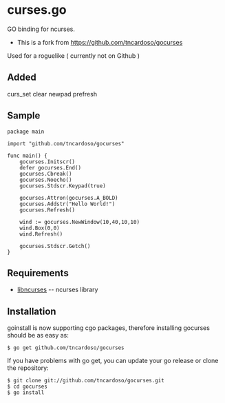 curses.go
=============

GO binding for ncurses.

* This is a fork from https://github.com/tncardoso/gocurses

Used for a roguelike ( currently not on Github )

Added
-----

curs_set
clear
newpad
prefresh

Sample
-------
    package main

    import "github.com/tncardoso/gocurses"

    func main() {
        gocurses.Initscr()
        defer gocurses.End()
        gocurses.Cbreak()
        gocurses.Noecho()
        gocurses.Stdscr.Keypad(true)
        
        gocurses.Attron(gocurses.A_BOLD)
        gocurses.Addstr("Hello World!")
        gocurses.Refresh()

        wind := gocurses.NewWindow(10,40,10,10)
        wind.Box(0,0)
        wind.Refresh()
        
        gocurses.Stdscr.Getch()
    }

Requirements
-------

* [libncurses](http://ftp.gnu.org/pub/gnu/ncurses/) -- ncurses library

Installation
-------

goinstall is now supporting cgo packages, therefore installing gocurses
should be as easy as:

    $ go get github.com/tncardoso/gocurses

If you have problems with go get, you can update your go release or
clone the repository:

    $ git clone git://github.com/tncardoso/gocurses.git
    $ cd gocurses
    $ go install

